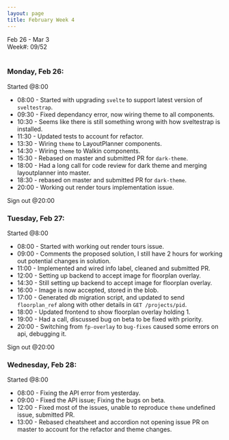 ```yaml
---
layout: page
title: February Week 4
---
```


Feb 26 - Mar 3<br>
Week#: 09/52<br><br>

### Monday, Feb 26:

Started @8:00

- 08:00 - Started with upgrading `svelte` to support latest version of `sveltestrap`.
- 09:30 - Fixed dependancy error, now wiring theme to all components.
- 10:30 - Seems like there is still something wrong with how sveltestrap is installed.
- 11:30 - Updated tests to account for refactor.
- 13:30 - Wiring `theme` to LayoutPlanner components.
- 14:30 - Wiring `theme` to Walkin components.
- 15:30 - Rebased on master and submitted PR for `dark-theme`.
- 18:00 - Had a long call for code review for dark theme and merging layoutplanner into master.
- 18:30 - rebased on master and submitted PR for `dark-theme`.
- 20:00 - Working out render tours implementation issue.

Sign out @20:00

### Tuesday, Feb 27:

Started @8:00

- 08:00 - Started with working out render tours issue.
- 09:00 - Comments the proposed solution, I still have 2 hours for working out potential changes in solution.
- 11:00 - Implemented and wired info label, cleaned and submitted PR.
- 12:00 - Setting up backend to accept image for floorplan overlay.
- 14:30 - Still setting up backend to accept image for floorplan overlay.
- 16:00 - Image is now accepted, stored in the blob.
- 17:00 - Generated db migration script, and updated to send `floorplan_ref` along with other details in `GET /projects/pid`.
- 18:00 - Updated frontend to show floorplan overlay holding 1.
- 19:00 - Had a call, discussed bug on beta to be fixed with priority.
- 20:00 - Switching from `fp-overlay` to `bug-fixes` caused some errors on api, debugging it.

Sign out @20:00

### Wednesday, Feb 28:

Started @8:00

- 08:00 - Fixing the API error from yesterday.
- 09:00 - Fixed the API issue; Fixing the bugs on beta.
- 12:00 - Fixed most of the issues, unable to reproduce `theme` undefined issue, submitted PR.
- 13:00 - Rebased cheatsheet and accordion not opening issue PR on master to account for the refactor and theme changes.